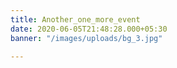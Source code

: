 ```yaml
---
title: Another_one_more_event
date: 2020-06-05T21:48:28.000+05:30
banner: "/images/uploads/bg_3.jpg"

---
```

